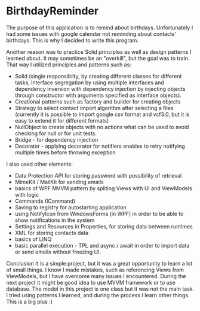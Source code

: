 # BirthdayReminder

The purpose of this application is to remind about birthdays. Unfortunately I had some issues with google calendar not reminding about contacts' birthdays. This is why I decided to write this program. 

Another reason was to practice Solid principles as well as design patterns I learned about. It may sometimes be an "overkill", but the goal was to train. That way I utilized principles and patterns such as:
- Solid (single responsibilty, by creating different classes for different tasks, interface segregation by using multiple interfaces and dependency inversion with dependency injection by injecting objects through constructor with arguments specified as interface objects).
- Creational patterns such as factory and builder for creating objects
- Strategy to select contact import algorithm after selecting a files (currently it is possible to import google csv format and vcf3.0, but it is easy to extend it for different formats)
- NullObject to create objects with no actions what can be used to avoid checking for null or for unit tests.
- Bridge - for dependency injection
- Decorator - applying decorator for notifiers enables to retry notifying multiple times before throwing exception

I also used other elements:
- Data Protection API for storing password with possibility of retrieval
- MimeKit / MailKit for sending emails
- basics of WPF MVVM pattern by spliting Views with UI and ViewModels with logic
- Commands (ICommand)
- Saving to registry for autostarting application
- using NotifyIcon from WindowsForms (in WPF) in order to be able to show notifications in the system
- Settings and Resources in Properties, for storing data between runtimes
- XML for storing contacts data
- basics of LINQ
- basic parallel execution - TPL and async / await in order to import data or send emails without freezing UI.

Conclusion
It is a simple project, but it was a great opportunity to learn a lot of small things. I know I made mistakes, such as referencing Views from ViewModels, but I have overcome many issues I encountered. During the next project it might be good idea to use MVVM framework or to use database. The model in this project is one class but it was not the main task. I tried using patterns I learned, and during the process I learn other things. This is a big plus :)

